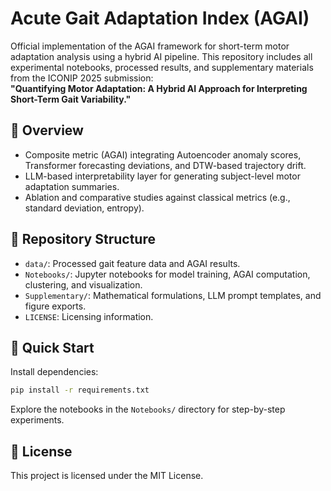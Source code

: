 # Acute Gait Adaptation Index (AGAI)

Official implementation of the AGAI framework for short-term motor adaptation analysis using a hybrid AI pipeline. This repository includes all experimental notebooks, processed results, and supplementary materials from the ICONIP 2025 submission:  
**"Quantifying Motor Adaptation: A Hybrid AI Approach for Interpreting Short-Term Gait Variability."**

## 📖 Overview
- Composite metric (AGAI) integrating Autoencoder anomaly scores, Transformer forecasting deviations, and DTW-based trajectory drift.
- LLM-based interpretability layer for generating subject-level motor adaptation summaries.
- Ablation and comparative studies against classical metrics (e.g., standard deviation, entropy).

## 📂 Repository Structure
- `data/`: Processed gait feature data and AGAI results.
- `Notebooks/`: Jupyter notebooks for model training, AGAI computation, clustering, and visualization.
- `Supplementary/`: Mathematical formulations, LLM prompt templates, and figure exports.
- `LICENSE`: Licensing information.

## 🚀 Quick Start

Install dependencies:
```bash
pip install -r requirements.txt

```

Explore the notebooks in the `Notebooks/` directory for step-by-step experiments.

## 📄 License
This project is licensed under the MIT License.
